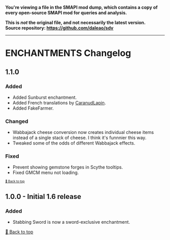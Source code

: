 **You're viewing a file in the SMAPI mod dump, which contains a copy of every open-source SMAPI mod
for queries and analysis.**

**This is _not_ the original file, and not necessarily the latest version.**  
**Source repository: https://github.com/daleao/sdv**

----

# ENCHANTMENTS Changelog

## 1.1.0

### Added

* Added Sunburst enchantment.
* Added French translations by [CaranudLapin](https://github.com/CaranudLapin).
* Added FakeFarmer.

### Changed

* Wabbajack cheese conversion now creates individual cheese items instead of a single stack of cheese. I think it's funnnier this way.
* Tweaked some of the odds of different Wabbajack effects.

### Fixed

* Prevent showing gemstone forges in Scythe tooltips.
* Fixed GMCM menu not loading.

<sup><sup>[🔼 Back to top](#enchantments-changelog)</sup></sup>

## 1.0.0 - Initial 1.6 release

### Added

* Stabbing Sword is now a sword-exclusive enchantment.


[🔼 Back to top](#enchantments-changelog)
